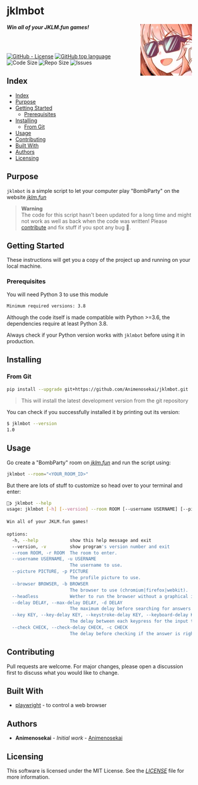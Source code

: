 # jklmbot

<img align="right" src="picture.jpeg" height="140px">

***Win all of your JKLM.fun games!***

<br>
<br>

[![GitHub - License](https://img.shields.io/github/license/Animenosekai/jklmbot)](https://github.com/Animenosekai/jklmbot/blob/master/LICENSE)
[![GitHub top language](https://img.shields.io/github/languages/top/Animenosekai/jklmbot)](https://github.com/Animenosekai/jklmbot)
![Code Size](https://img.shields.io/github/languages/code-size/Animenosekai/jklmbot)
![Repo Size](https://img.shields.io/github/repo-size/Animenosekai/jklmbot)
![Issues](https://img.shields.io/github/issues/Animenosekai/jklmbot)

## Index

- [Index](#index)
- [Purpose](#purpose)
- [Getting Started](#getting-started)
  - [Prerequisites](#prerequisites)
- [Installing](#installing)
  - [From Git](#from-git)
- [Usage](#usage)
- [Contributing](#contributing)
- [Built With](#built-with)
- [Authors](#authors)
- [Licensing](#licensing)

## Purpose

`jklmbot` is a simple script to let your computer play "BombParty" on the website [*jklm.fun*](https://jklm.fun)

> **Warning**  
> The code for this script hasn't been updated for a long time and might not work as well as back when the code was written! Please [contribute](#contributing) and fix stuff if you spot any bug 🙇.

## Getting Started

These instructions will get you a copy of the project up and running on your local machine.

### Prerequisites

You will need Python 3 to use this module

```bash
Minimum required versions: 3.8
```

Although the code itself is made compatible with Python >=3.6, the dependencies require at least Python 3.8.

Always check if your Python version works with `jklmbot` before using it in production.

## Installing

### From Git

```bash
pip install --upgrade git+https://github.com/Animenosekai/jklmbot.git
```

> This will install the latest development version from the git repository

You can check if you successfully installed it by printing out its version:

```bash
$ jklmbot --version
1.0
```

## Usage

Go create a "BombParty" room on [*jklm.fun*](https://jklm.fun) and run the script using:

```bash
jklmbot --room="<YOUR_ROOM_ID>"
```

But there are lots of stuff to customize so head over to your terminal and enter:

```bash
🧃❯ jklmbot --help
usage: jklmbot [-h] [--version] --room ROOM [--username USERNAME] [--picture PICTURE] [--browser BROWSER] [--headless] [--delay DELAY] [--key KEY] [--check CHECK]

Win all of your JKLM.fun games!

options:
  -h, --help            show this help message and exit
  --version, -v         show program's version number and exit
  --room ROOM, -r ROOM  The room to enter.
  --username USERNAME, -u USERNAME
                        The username to use.
  --picture PICTURE, -p PICTURE
                        The profile picture to use.
  --browser BROWSER, -b BROWSER
                        The browser to use (chromium|firefox|webkit).
  --headless            Wether to run the browser without a graphical interface.
  --delay DELAY, --max-delay DELAY, -d DELAY
                        The maximum delay before searching for answers to avoid being caught (in secs).
  --key KEY, --key-delay KEY, --keystroke-delay KEY, --keyboard-delay KEY, --keypress-delay KEY, -k KEY
                        The delay between each keypress for the input to appear more realistic (in ms).
  --check CHECK, --check-delay CHECK, -c CHECK
                        The delay before checking if the answer is right or not (in secs).
```

## Contributing

Pull requests are welcome. For major changes, please open a discussion first to discuss what you would like to change.

## Built With

- [playwright](https://github.com/microsoft/playwright) - to control a web browser

## Authors

- **Animenosekai** - *Initial work* - [Animenosekai](https://github.com/Animenosekai)

## Licensing

This software is licensed under the MIT License. See the [*LICENSE*](./LICENSE) file for more information.
